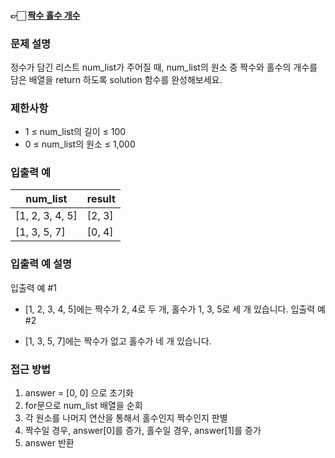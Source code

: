 #### 👉🏻 [짝수 홀수 개수](https://school.programmers.co.kr/learn/courses/30/lessons/120824)

### 문제 설명

정수가 담긴 리스트 num_list가 주어질 때, num_list의 원소 중 짝수와 홀수의 개수를 담은 배열을 return 하도록 solution 함수를 완성해보세요.

### 제한사항

- 1 ≤ num_list의 길이 ≤ 100
- 0 ≤ num_list의 원소 ≤ 1,000

### 입출력 예

| num_list        | result |
| --------------- | ------ |
| [1, 2, 3, 4, 5] | [2, 3] |
| [1, 3, 5, 7]    | [0, 4] |

### 입출력 예 설명

입출력 예 #1

- [1, 2, 3, 4, 5]에는 짝수가 2, 4로 두 개, 홀수가 1, 3, 5로 세 개 있습니다.
  입출력 예 #2

- [1, 3, 5, 7]에는 짝수가 없고 홀수가 네 개 있습니다.

### 접근 방법

1. answer = [0, 0] 으로 초기화
2. for문으로 num_list 배열을 순회
3. 각 원소를 나머지 연산을 통해서 홀수인지 짝수인지 판별
4. 짝수일 경우, answer[0]를 증가, 홀수일 경우, answer[1]를 증가
5. answer 반환
